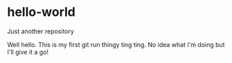 # hello-world
Just another repository

Well hello. This is my first git run thingy ting ting. No idea what I'm doing but I'll give it a go!
